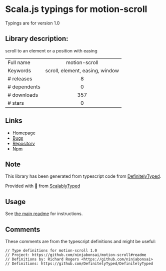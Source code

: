 
# Scala.js typings for motion-scroll

Typings are for version 1.0

## Library description:
scroll to an element or a position with easing

|                    |                 |
| ------------------ | :-------------: |
| Full name          | motion-scroll |
| Keywords           | scroll, element, easing, window |
| # releases         | 8 |
| # dependents       | 0 |
| # downloads        | 357 |
| # stars            | 0 |

## Links
- [Homepage](https://github.com/ninjabonsai/motion-scroll#readme)
- [Bugs](https://github.com/ninjabonsai/motion-scroll/issues)
- [Repository](https://github.com/ninjabonsai/motion-scroll)
- [Npm](https://www.npmjs.com/package/motion-scroll)
    


## Note
This library has been generated from typescript code from [DefinitelyTyped](https://definitelytyped.org).

Provided with :purple_heart: from [ScalablyTyped](https://github.com/oyvindberg/ScalablyTyped)

## Usage
See [the main readme](../../readme.md) for instructions.

## Comments

These comments are from the typescript definitions and might be useful:
```
// Type definitions for motion-scroll 1.0
// Project: https://github.com/ninjabonsai/motion-scroll#readme
// Definitions by: Richard Rogers <https://github.com/ninjabonsai>
// Definitions: https://github.com/DefinitelyTyped/DefinitelyTyped

```

